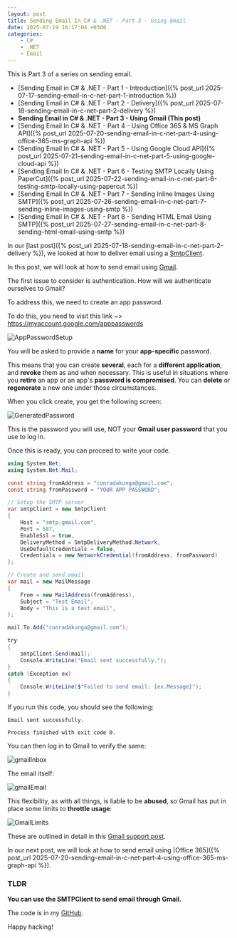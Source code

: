 ```yaml
---
layout: post
title: Sending Email In C# & .NET - Part 3 - Using Gmail
date: 2025-07-19 16:17:04 +0300
categories:
    - C#
    - .NET
    - Email
---
```


This is Part 3 of a series on sending email.

- [Sending Email in C# & .NET  - Part 1 - Introduction]({% post_url 2025-07-17-sending-email-in-c-net-part-1-introduction %})
- [Sending Email in C# & .NET - Part 2 - Delivery]({% post_url 2025-07-18-sending-email-in-c-net-part-2-delivery %})
- **Sending Email in C# & .NET - Part 3 - Using Gmail (This post)**
- [Sending Email In C# & .NET - Part 4 - Using Office 365 & MS Graph API]({% post_url 2025-07-20-sending-email-in-c-net-part-4-using-office-365-ms-graph-api %})
- [Sending Email In C# & .NET - Part 5 - Using Google Cloud API]({% post_url 2025-07-21-sending-email-in-c-net-part-5-using-google-cloud-api %})
- [Sending Email In C# & .NET - Part 6 - Testing SMTP Locally Using PaperCut]({% post_url 2025-07-22-sending-email-in-c-net-part-6-testing-smtp-locally-using-papercut %})
- [Sending Email In C# & .NET - Part 7 - Sending Inline Images Using SMTP]({% post_url 2025-07-26-sending-email-in-c-net-part-7-sending-inline-images-using-smtp %})
- [Sending Email In C# & .NET - Part 8 - Sending HTML Email Using SMTP]({% post_url 2025-07-27-sending-email-in-c-net-part-8-sending-html-email-using-smtp %})

In our [last post]({% post_url 2025-07-18-sending-email-in-c-net-part-2-delivery %}), we looked at how to deliver email using a [SmtpClient](https://learn.microsoft.com/en-us/dotnet/api/system.net.mail.smtpclient?view=net-9.0).

In this post, we will look at how to send email using [Gmail](https://gmail.com).

The first issue to consider is authentication. How will we authenticate ourselves to Gmail?

To address this, we need to create an app password.

To do this, you need to visit this link ~> https://myaccount.google.com/apppasswords

![AppPasswordSetup](../images/2025/07/AppPasswordSetup.png)

You will be asked to provide a **name** for your **app-specific** password.

This means that you can create **several**, each for a **different application**, and **revoke** them as and when necessary. This is useful in situations where you **retire** an app or an app's **password is compromised**. You can **delete** or **regenerate** a new one under those circumstances.

When you click create, you get the following screen:

![GeneratedPassword](../images/2025/07/GeneratedPassword.png)

This is the password you will use, NOT your **Gmail user password** that you use to log in.

Once this is ready, you can proceed to write your code.

```c#
using System.Net;
using System.Net.Mail;

const string fromAddress = "conradakunga@gmail.com";
const string fromPassword = "YOUR APP PASSWORD";

// Setup the SMTP server
var smtpClient = new SmtpClient
{
    Host = "smtp.gmail.com",
    Port = 587,
    EnableSsl = true,
    DeliveryMethod = SmtpDeliveryMethod.Network,
    UseDefaultCredentials = false,
    Credentials = new NetworkCredential(fromAddress, fromPassword)
};

// Create and send email
var mail = new MailMessage
{
    From = new MailAddress(fromAddress),
    Subject = "Test Email",
    Body = "This is a test email",
};

mail.To.Add("conradakunga@gmail.com");

try
{
    smtpClient.Send(mail);
    Console.WriteLine("Email sent successfully.");
}
catch (Exception ex)
{
    Console.WriteLine($"Failed to send email: {ex.Message}");
}
```

If you run this code, you should see the following:

```plaintext
Email sent successfully.

Process finished with exit code 0.
```

You can then log in to Gmail to verify the same:

![gmailInbox](../images/2025/07/gmailInbox.png)

The email itself:

![gmailEmail](../images/2025/07/gmailEmail.png)

This flexibility, as with all things, is liable to be **abused**, so Gmail has put in place some limits to **throttle usage**:

![GmailLimits](../images/2025/07/GmailLimits.png)

These are outlined in detail in this [Gmail support post](https://support.google.com/a/answer/166852?sjid=14094088538818961824-EU).

In our next post, we will look at how to send email using [Office 365]({% post_url 2025-07-20-sending-email-in-c-net-part-4-using-office-365-ms-graph-api %}).

### TLDR

**You can use the SMTPClient to send email through Gmail.**

The code is in my [GitHub](https://github.com/conradakunga/BlogCode/tree/master/2025-07-19%20-%20Sending%20To%20Gmail).

Happy hacking!
